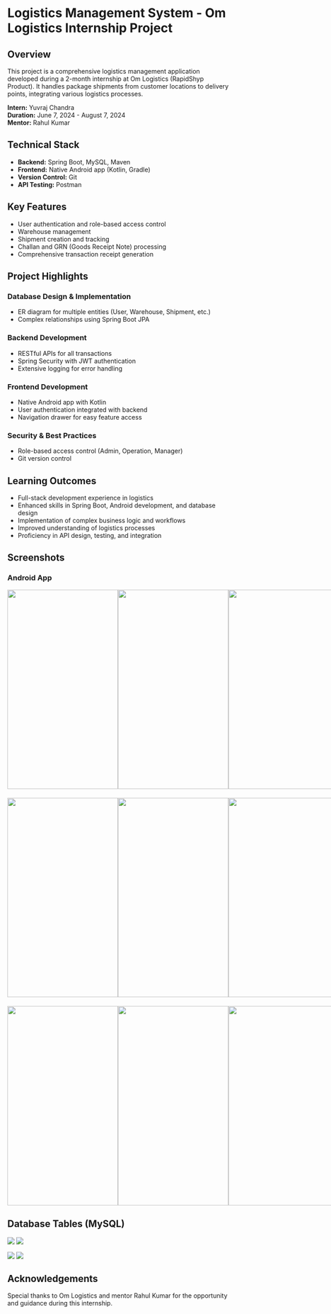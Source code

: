# Logistics Management System - Om Logistics Internship Project

## Overview
This project is a comprehensive logistics management application developed during a 2-month internship at Om Logistics (RapidShyp Product). It handles package shipments from customer locations to delivery points, integrating various logistics processes.

**Intern:** Yuvraj Chandra  
**Duration:** June 7, 2024 - August 7, 2024  
**Mentor:** Rahul Kumar

## Technical Stack
- **Backend:** Spring Boot, MySQL, Maven
- **Frontend:** Native Android app (Kotlin, Gradle)
- **Version Control:** Git
- **API Testing:** Postman

## Key Features
- User authentication and role-based access control
- Warehouse management
- Shipment creation and tracking
- Challan and GRN (Goods Receipt Note) processing
- Comprehensive transaction receipt generation

## Project Highlights

### Database Design & Implementation
- ER diagram for multiple entities (User, Warehouse, Shipment, etc.)
- Complex relationships using Spring Boot JPA

### Backend Development
- RESTful APIs for all transactions
- Spring Security with JWT authentication
- Extensive logging for error handling

### Frontend Development
- Native Android app with Kotlin
- User authentication integrated with backend
- Navigation drawer for easy feature access

### Security & Best Practices
- Role-based access control (Admin, Operation, Manager)
- Git version control

## Learning Outcomes
- Full-stack development experience in logistics
- Enhanced skills in Spring Boot, Android development, and database design
- Implementation of complex business logic and workflows
- Improved understanding of logistics processes
- Proficiency in API design, testing, and integration

## Screenshots

### Android App
<div style="display: flex; justify-content: space-between;">
  <img src="https://github.com/user-attachments/assets/b0005cda-8150-4d07-9843-39e6c87889df" width="250" height="450"/>
  <img src="https://github.com/user-attachments/assets/0e4e2259-88e6-42c0-8934-f2c51a15b82b" width="250" height="450"/> 
  <img src="https://github.com/user-attachments/assets/a61a8701-2d79-4c83-85a3-e442d8176945" width="250" height="450"/>
</div>
<div style="display: flex; justify-content: space-between; margin-top: 20px;">
  <img src="https://github.com/user-attachments/assets/83aac114-08ca-4563-8881-966f9992d6c8" width="250" height="450"/>
  <img src="https://github.com/user-attachments/assets/42410c08-c2aa-48ea-8dc9-dc0012e4dc3b" width="250" height="450"/>
  <img src="https://github.com/user-attachments/assets/5d10953f-7e78-46f6-b5ac-5367a01d2ca6" width="250" height="450"/>
</div>
<div style="display: flex; justify-content: space-between; margin-top: 20px;">
  <img src="https://github.com/user-attachments/assets/34619661-5650-4c01-b6f9-897f53a86044" width="250" height="450"/>
  <img src="https://github.com/user-attachments/assets/9eb02a1d-6c08-4652-9933-f81076e93ca8" width="250" height="450"/>
  <img src="https://github.com/user-attachments/assets/1ed1d89a-e1f4-4c16-8d54-2787ef788e6f" width="250" height="450"/>
</div>


## Database Tables (MySQL)

<p float="left">
  <img src="https://github.com/user-attachments/assets/7b2e0aba-25f6-4e5a-b140-412314f76c1a" />
   <img src="https://github.com/user-attachments/assets/945f3e33-6a5a-4312-852b-5294b80c6180" />
</p>
<p float="left">
  <img src="https://github.com/user-attachments/assets/5b0c53b2-7097-4e88-93d9-d3e1a23d8413" />
  <img src="https://github.com/user-attachments/assets/373f8208-f7d6-4752-93d8-1b5e80c0227a" />
</p>

## Acknowledgements
Special thanks to Om Logistics and mentor Rahul Kumar for the opportunity and guidance during this internship.
